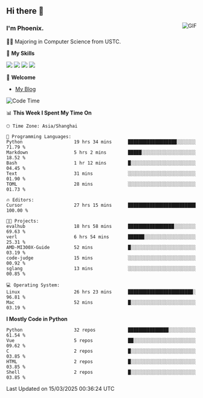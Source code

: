 ## Hi there 👋
<img align="right" alt="GIF" src="https://raw.githubusercontent.com/JoeyBling/JoeyBling/master/pic/pusheencode.gif" />

### I'm Phoenix.

👨‍🎓 Majoring in Computer Science from USTC.

🌟 **My Skills**

![](https://img.shields.io/badge/-Python-3e74a2?style=flat-square&logo=Python&logoColor=fff)
![](https://img.shields.io/badge/-C++-9f62a5?style=flat&logo=cplusplus&logoColor=white)
![](https://img.shields.io/badge/-Linux-185886?style=flat-square&logo=Linux&logoColor=fff)
![](https://img.shields.io/badge/-Rust-ff4136?style=flat-square&logo=Rust&logoColor=fff)

💬 **Welcome**

- [My Blog](https://ysy-phoenix.github.io/)

<!--START_SECTION:waka-->
![Code Time](http://img.shields.io/badge/Code%20Time-1%2C269%20hrs%2044%20mins-blue)

📊 **This Week I Spent My Time On** 

```text
🕑︎ Time Zone: Asia/Shanghai

💬 Programming Languages: 
Python                   19 hrs 34 mins      ██████████████████░░░░░░░   71.79 % 
Markdown                 5 hrs 2 mins        █████░░░░░░░░░░░░░░░░░░░░   18.52 % 
Bash                     1 hr 12 mins        █░░░░░░░░░░░░░░░░░░░░░░░░   04.45 % 
Text                     31 mins             ░░░░░░░░░░░░░░░░░░░░░░░░░   01.90 % 
TOML                     28 mins             ░░░░░░░░░░░░░░░░░░░░░░░░░   01.73 % 

🔥 Editors: 
Cursor                   27 hrs 15 mins      █████████████████████████   100.00 % 

🐱‍💻 Projects: 
evalhub                  18 hrs 58 mins      █████████████████░░░░░░░░   69.63 % 
verl                     6 hrs 54 mins       ██████░░░░░░░░░░░░░░░░░░░   25.31 % 
AMD-MI300X-Guide         52 mins             █░░░░░░░░░░░░░░░░░░░░░░░░   03.19 % 
code-judge               15 mins             ░░░░░░░░░░░░░░░░░░░░░░░░░   00.92 % 
sglang                   13 mins             ░░░░░░░░░░░░░░░░░░░░░░░░░   00.85 % 

💻 Operating System: 
Linux                    26 hrs 23 mins      ████████████████████████░   96.81 % 
Mac                      52 mins             █░░░░░░░░░░░░░░░░░░░░░░░░   03.19 % 
```

**I Mostly Code in Python** 

```text
Python                   32 repos            ███████████████░░░░░░░░░░   61.54 % 
Vue                      5 repos             ██░░░░░░░░░░░░░░░░░░░░░░░   09.62 % 
C                        2 repos             █░░░░░░░░░░░░░░░░░░░░░░░░   03.85 % 
HTML                     2 repos             █░░░░░░░░░░░░░░░░░░░░░░░░   03.85 % 
Shell                    2 repos             █░░░░░░░░░░░░░░░░░░░░░░░░   03.85 % 
```




 Last Updated on 15/03/2025 00:36:24 UTC
<!--END_SECTION:waka-->

<!--
**ysy-phoenix/ysy-phoenix** is a ✨ _special_ ✨ repository because its `README.md` (this file) appears on your GitHub profile.

Here are some ideas to get you started:

- 🔭 I’m currently working on ...
- 🌱 I’m currently learning ...
- 👯 I’m looking to collaborate on ...
- 🤔 I’m looking for help with ...
- 💬 Ask me about ...
- 📫 How to reach me: ...
- 😄 Pronouns: ...
- ⚡ Fun fact: ...
-->
